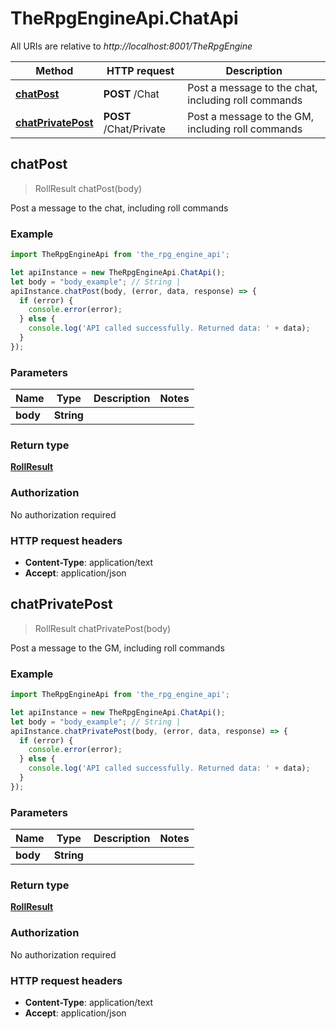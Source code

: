 # TheRpgEngineApi.ChatApi

All URIs are relative to *http://localhost:8001/TheRpgEngine*

Method | HTTP request | Description
------------- | ------------- | -------------
[**chatPost**](ChatApi.md#chatPost) | **POST** /Chat | Post a message to the chat, including roll commands
[**chatPrivatePost**](ChatApi.md#chatPrivatePost) | **POST** /Chat/Private | Post a message to the GM, including roll commands



## chatPost

> RollResult chatPost(body)

Post a message to the chat, including roll commands

### Example

```javascript
import TheRpgEngineApi from 'the_rpg_engine_api';

let apiInstance = new TheRpgEngineApi.ChatApi();
let body = "body_example"; // String | 
apiInstance.chatPost(body, (error, data, response) => {
  if (error) {
    console.error(error);
  } else {
    console.log('API called successfully. Returned data: ' + data);
  }
});
```

### Parameters


Name | Type | Description  | Notes
------------- | ------------- | ------------- | -------------
 **body** | **String**|  | 

### Return type

[**RollResult**](RollResult.md)

### Authorization

No authorization required

### HTTP request headers

- **Content-Type**: application/text
- **Accept**: application/json


## chatPrivatePost

> RollResult chatPrivatePost(body)

Post a message to the GM, including roll commands

### Example

```javascript
import TheRpgEngineApi from 'the_rpg_engine_api';

let apiInstance = new TheRpgEngineApi.ChatApi();
let body = "body_example"; // String | 
apiInstance.chatPrivatePost(body, (error, data, response) => {
  if (error) {
    console.error(error);
  } else {
    console.log('API called successfully. Returned data: ' + data);
  }
});
```

### Parameters


Name | Type | Description  | Notes
------------- | ------------- | ------------- | -------------
 **body** | **String**|  | 

### Return type

[**RollResult**](RollResult.md)

### Authorization

No authorization required

### HTTP request headers

- **Content-Type**: application/text
- **Accept**: application/json

